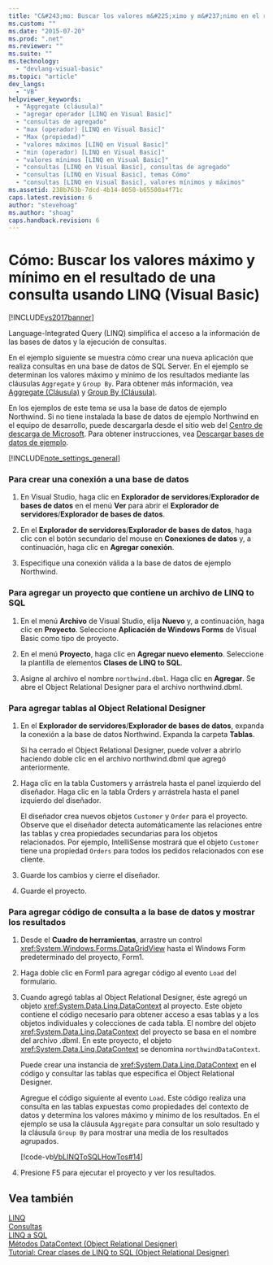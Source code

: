 ```yaml
---
title: "C&#243;mo: Buscar los valores m&#225;ximo y m&#237;nimo en el resultado de una consulta usando LINQ (Visual Basic) | Microsoft Docs"
ms.custom: ""
ms.date: "2015-07-20"
ms.prod: ".net"
ms.reviewer: ""
ms.suite: ""
ms.technology: 
  - "devlang-visual-basic"
ms.topic: "article"
dev_langs: 
  - "VB"
helpviewer_keywords: 
  - "Aggregate (cláusula)"
  - "agregar operador [LINQ en Visual Basic]"
  - "consultas de agregado"
  - "max (operador) [LINQ en Visual Basic]"
  - "Max (propiedad)"
  - "valores máximos [LINQ en Visual Basic]"
  - "min (operador) [LINQ en Visual Basic]"
  - "valores mínimos [LINQ en Visual Basic]"
  - "consultas [LINQ en Visual Basic], consultas de agregado"
  - "consultas [LINQ en Visual Basic], temas Cómo"
  - "consultas [LINQ en Visual Basic], valores mínimos y máximos"
ms.assetid: 238b763b-7dcd-4b14-8050-b65500a4f71c
caps.latest.revision: 6
author: "stevehoag"
ms.author: "shoag"
caps.handback.revision: 6
---
```

# C&#243;mo: Buscar los valores m&#225;ximo y m&#237;nimo en el resultado de una consulta usando LINQ (Visual Basic)
[!INCLUDE[vs2017banner](../../../../visual-basic/developing-apps/includes/vs2017banner.md)]

Language\-Integrated Query \(LINQ\) simplifica el acceso a la información de las bases de datos y la ejecución de consultas.  
  
 En el ejemplo siguiente se muestra cómo crear una nueva aplicación que realiza consultas en una base de datos de SQL Server.  En el ejemplo se determinan los valores máximo y mínimo de los resultados mediante las cláusulas `Aggregate` y `Group By`.  Para obtener más información, vea [Aggregate \(Cláusula\)](../../../../visual-basic/language-reference/queries/aggregate-clause.md) y [Group By \(Cláusula\)](../../../../visual-basic/language-reference/queries/group-by-clause.md).  
  
 En los ejemplos de este tema se usa la base de datos de ejemplo Northwind.  Si no tiene instalada la base de datos de ejemplo Northwind en el equipo de desarrollo, puede descargarla desde el sitio web del [Centro de descarga de Microsoft](http://go.microsoft.com/fwlink/?LinkID=98088).  Para obtener instrucciones, vea [Descargar bases de datos de ejemplo](../Topic/Downloading%20Sample%20Databases.md).  
  
 [!INCLUDE[note_settings_general](../../../../csharp/language-reference/compiler-messages/includes/note-settings-general-md.md)]  
  
### Para crear una conexión a una base de datos  
  
1.  En Visual Studio, haga clic en **Explorador de servidores**\/**Explorador de bases de datos** en el menú **Ver** para abrir el **Explorador de servidores**\/**Explorador de bases de datos**.  
  
2.  En el **Explorador de servidores**\/**Explorador de bases de datos**, haga clic con el botón secundario del mouse en **Conexiones de datos** y, a continuación, haga clic en **Agregar conexión**.  
  
3.  Especifique una conexión válida a la base de datos de ejemplo Northwind.  
  
### Para agregar un proyecto que contiene un archivo de LINQ to SQL  
  
1.  En el menú **Archivo** de Visual Studio, elija **Nuevo** y, a continuación, haga clic en **Proyecto**.  Seleccione **Aplicación de Windows Forms** de Visual Basic como tipo de proyecto.  
  
2.  En el menú **Proyecto**, haga clic en **Agregar nuevo elemento**.  Seleccione la plantilla de elementos **Clases de LINQ to SQL**.  
  
3.  Asigne al archivo el nombre `northwind.dbml`.  Haga clic en **Agregar**.  Se abre el Object Relational Designer para el archivo northwind.dbml.  
  
### Para agregar tablas al Object Relational Designer  
  
1.  En el **Explorador de servidores**\/**Explorador de bases de datos**, expanda la conexión a la base de datos Northwind.  Expanda la carpeta **Tablas**.  
  
     Si ha cerrado el Object Relational Designer, puede volver a abrirlo haciendo doble clic en el archivo northwind.dbml que agregó anteriormente.  
  
2.  Haga clic en la tabla Customers y arrástrela hasta el panel izquierdo del diseñador.  Haga clic en la tabla Orders y arrástrela hasta el panel izquierdo del diseñador.  
  
     El diseñador crea nuevos objetos `Customer` y `Order` para el proyecto.  Observe que el diseñador detecta automáticamente las relaciones entre las tablas y crea propiedades secundarias para los objetos relacionados.  Por ejemplo, IntelliSense mostrará que el objeto `Customer` tiene una propiedad `Orders` para todos los pedidos relacionados con ese cliente.  
  
3.  Guarde los cambios y cierre el diseñador.  
  
4.  Guarde el proyecto.  
  
### Para agregar código de consulta a la base de datos y mostrar los resultados  
  
1.  Desde el **Cuadro de herramientas**, arrastre un control <xref:System.Windows.Forms.DataGridView> hasta el Windows Form predeterminado del proyecto, Form1.  
  
2.  Haga doble clic en Form1 para agregar código al evento `Load` del formulario.  
  
3.  Cuando agregó tablas al Object Relational Designer, éste agregó un objeto <xref:System.Data.Linq.DataContext> al proyecto.  Este objeto contiene el código necesario para obtener acceso a esas tablas y a los objetos individuales y colecciones de cada tabla.  El nombre del objeto <xref:System.Data.Linq.DataContext> del proyecto se basa en el nombre del archivo .dbml.  En este proyecto, el objeto <xref:System.Data.Linq.DataContext> se denomina `northwindDataContext`.  
  
     Puede crear una instancia de <xref:System.Data.Linq.DataContext> en el código y consultar las tablas que especifica el Object Relational Designer.  
  
     Agregue el código siguiente al evento `Load`.  Este código realiza una consulta en las tablas expuestas como propiedades del contexto de datos y determina los valores máximo y mínimo de los resultados.  En el ejemplo se usa la cláusula `Aggregate` para consultar un solo resultado y la cláusula `Group By` para mostrar una media de los resultados agrupados.  
  
     [!code-vb[VbLINQToSQLHowTos#14](../../../../visual-basic/programming-guide/language-features/linq/codesnippet/VisualBasic/how-to-find-the-minimum-or-maximum-value-in-a-query-result_1.vb)]  
  
4.  Presione F5 para ejecutar el proyecto y ver los resultados.  
  
## Vea también  
 [LINQ](../../../../visual-basic/programming-guide/language-features/linq/index.md)   
 [Consultas](../../../../visual-basic/language-reference/queries/queries.md)   
 [LINQ a SQL](../Topic/LINQ%20to%20SQL.md)   
 [Métodos DataContext \(Object Relational Designer\)](/visual-studio/data-tools/datacontext-methods-o-r-designer)   
 [Tutorial: Crear clases de LINQ to SQL \(Object Relational Designer\)](../Topic/Walkthrough:%20Creating%20LINQ%20to%20SQL%20Classes%20\(O-R%20Designer\).md)